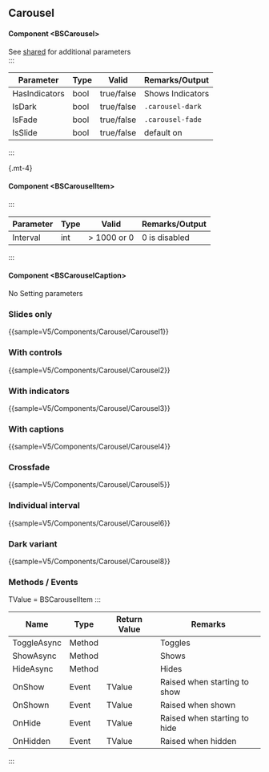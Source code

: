 ﻿## Carousel
#### Component \<BSCarousel\>
See [shared](layout/shared) for additional parameters    
:::

| Parameter     | Type | Valid      | Remarks/Output   | 
|---------------|------|------------|------------------|
| HasIndicators | bool | true/false | Shows Indicators | {.table-striped}   
| IsDark        | bool | true/false | `.carousel-dark` |
| IsFade        | bool | true/false | `.carousel-fade` |
| IsSlide       | bool | true/false | default on       |

:::

{.mt-4}
#### Component \<BSCarouselItem\>
:::

| Parameter | Type | Valid       | Remarks/Output | 
|-----------|------|-------------|----------------|
| Interval  | int  | > 1000 or 0 | 0 is disabled  | {.table-striped}     

:::
#### Component \<BSCarouselCaption\>
No Setting parameters

### Slides only

{{sample=V5/Components/Carousel/Carousel1}}

### With controls

{{sample=V5/Components/Carousel/Carousel2}}

### With indicators

{{sample=V5/Components/Carousel/Carousel3}}

### With captions

{{sample=V5/Components/Carousel/Carousel4}}

### Crossfade

{{sample=V5/Components/Carousel/Carousel5}}

### Individual interval

{{sample=V5/Components/Carousel/Carousel6}}

### Dark variant

{{sample=V5/Components/Carousel/Carousel8}}

### Methods / Events
TValue = BSCarouselItem
:::

| Name        | Type   | Return Value | Remarks                      |
|-------------|--------|--------------|------------------------------|
| ToggleAsync | Method |              | Toggles                      |
| ShowAsync   | Method |              | Shows                        |
| HideAsync   | Method |              | Hides                        |
| OnShow      | Event  | TValue       | Raised when starting to show |
| OnShown     | Event  | TValue       | Raised when shown            |
| OnHide      | Event  | TValue       | Raised when starting to hide |
| OnHidden    | Event  | TValue       | Raised when hidden           |
:::
